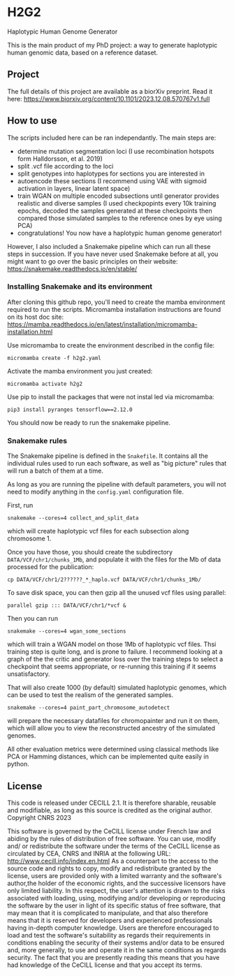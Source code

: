 # H2G2
Haplotypic Human Genome Generator

This is the main product of my PhD project: a way to generate haplotypic human genomic data, based on a reference dataset.

## Project
The full details of this project are available as a biorXiv preprint. Read it here: https://www.biorxiv.org/content/10.1101/2023.12.08.570767v1.full

## How to use 
The scripts included here can be ran independantly. The main steps are:
 - determine mutation segmentation loci (I use recombination hotspots form Halldorsson, et al. 2019)
 - split .vcf file according to the loci
 - split genotypes into haplotypes for sections you are interested in
 - autoencode these sections (I recommend using VAE with sigmoid activation in layers, linear latent space)
 - train WGAN on multiple encoded subsections until generator provides realistic and diverse samples (I used checkpopints every 10k training epochs, decoded the samples generated at these checkpoints then compared those simulated samples to the reference ones by eye using PCA)
 - congratulations! You now have a haplotypic human genome generator!

However, I also included a Snakemake pipeline which can run all these steps in succession.  If you have never used Snakemake before at all, you might want to go over the basic principles on their website: https://snakemake.readthedocs.io/en/stable/

### Installing Snakemake and its environment
After cloning this github repo, you'll need to create the mamba environment required to run the scripts. Micromamba installation instructions are found on its host doc site: https://mamba.readthedocs.io/en/latest/installation/micromamba-installation.html

Use micromamba to create the environment described in the config file: 

    micromamba create -f h2g2.yaml
    
Activate the mamba environment you just created:

    micromamba activate h2g2
Use pip to install the packages that were not instal
led via micromamba:

    pip3 install pyranges tensorflow==2.12.0
    
You should now be ready to run the snakemake pipeline.

### Snakemake rules
The Snakemake pipeline is defined in the `Snakefile`. It contains all the individual rules used to run each software, as well as "big picture" rules that will run a batch of them at a time.

As long as you are running the pipeline with default parameters, you will not need to modify anything in the `config.yaml` configuration file. 

First, run 

    snakemake --cores=4 collect_and_split_data

which will create haplotypic vcf files for each subsection along chromosome 1.

Once you have those, you should create the subdirectory `DATA/VCF/chr1/chunks_1Mb`, and populate it with the files for the Mb of data processed for the publication: 

    cp DATA/VCF/chr1/2??????_*_haplo.vcf DATA/VCF/chr1/chunks_1Mb/

To save disk space, you can then gzip all the unused vcf files using parallel: 

    parallel gzip ::: DATA/VCF/chr1/*vcf &

Then you can run 

    snakemake --cores=4 wgan_some_sections

which will train a WGAN model on those 1Mb of haplotypic vcf files. Thsi training step is quite long, and is prone to failure. I recommend looking at a graph of the the critic and generator loss over the training steps to select a checkpoint that seems appropriate, or re-running this training if it seems unsatisfactory.

That will also create 1000 (by default) simulated haplotypic genomes, which can be used to test the realism of the generated samples.

    snakemake --cores=4 paint_part_chromosome_autodetect

will prepare the necessary datafiles for chromopainter and run it on them, which will allow you to view the reconstructed ancestry of the simulated genomes.

All other evaluation metrics were determined using classical methods like PCA or Hamming distances, which can be implemented quite easily in python.

## License
This code is released under CECILL 2.1. It is therefore sharable, reusable and modifiable, as long as this source is credited as the original author.
Copyright CNRS 2023

This software is governed by the CeCILL  license under French law and abiding
by the rules of distribution of free software. You can use, modify and/ or
redistribute the software under the terms of the CeCILL license as circulated
by CEA, CNRS and INRIA at the following URL:
http://www.cecill.info/index.en.html
As a counterpart to the access to the source code and  rights to copy, modify
and redistribute granted by the license, users are provided only with a limited
warranty  and the software's author,the holder of the economic rights, and the
successive licensors have only limited liability.
In this respect, the user's attention is drawn to the risks associated with
loading, using, modifying and/or developing or reproducing the software by the
user in light of its specific status of free software, that may mean  that it
is complicated to manipulate, and that also therefore means  that it is
reserved for developers  and  experienced professionals having in-depth
computer knowledge. Users are therefore encouraged to load and test the
software's suitability as regards their requirements in conditions enabling
the security of their systems and/or data to be ensured and, more generally,
to use and operate it in the same conditions as regards security.
The fact that you are presently reading this means that you have had knowledge
of the CeCILL license and that you accept its terms.



